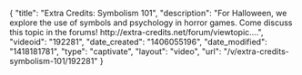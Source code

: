 {
    "title": "Extra Credits: Symbolism 101",
    "description": "For Halloween, we explore the use of symbols and psychology in horror games. Come discuss this topic in the forums! http:\/\/extra-credits.net\/forum\/viewtopic....",
    "videoid": "192281",
    "date_created": "1406055196",
    "date_modified": "1418181781",
    "type": "captivate",
    "layout": "video",
    "url": "\/v\/extra-credits-symbolism-101\/192281"
}